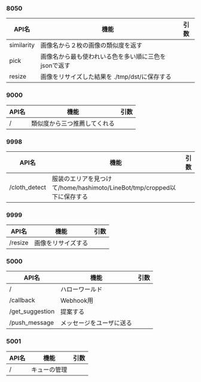 

### 8050

| API名      | 機能                                                 |引数|
|------------|------------------------------------------------------|---|
| similarity | 画像名から２枚の画像の類似度を返す                   ||
| pick       | 画像名から最も使われいる色を多い順に三色をjsonで返す ||
| resize     | 画像をリサイズした結果を ./tmp/dst/に保存する        ||


### 9000
|API名|機能|引数|
|---|---|---|
|/|類似度から三つ推薦してくれる||

### 9998
|API名|機能|引数|
|---|---|---|
|/cloth_detect|服装のエリアを見つけて/home/hashimoto/LineBot/tmp/cropped以下に保存する||


### 9999
|API名|機能|引数|
|---|---|---|
|/resize|画像をリサイズする||

### 5000
|API名|機能|引数|
|---|---|---|
|/|ハローワールド||
|/callback|Webhook用||
|/get_suggestion|提案する||
|/push_message|メッセージをユーザに送る||

### 5001
|API名|機能|引数|
|---|---|---|
|/|キューの管理||
